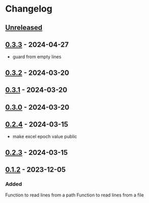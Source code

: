 # Changelog

## [Unreleased]


## [0.3.3] - 2024-04-27

- guard from empty lines

## [0.3.2] - 2024-03-20


## [0.3.1] - 2024-03-20


## [0.3.0] - 2024-03-20


## [0.2.4] - 2024-03-15

- make excel epoch value public


## [0.2.3] - 2024-03-15


## [0.1.2] - 2023-12-05

### Added

Function to read lines from a path
Function to read lines from a file

[Unreleased]: https://github.com/Qwitqwit/qwitlib/compare/v0.3.3...HEAD
[0.3.3]: https://github.com/Qwitqwit/qwitlib/compare/v0.3.2...v0.3.3
[0.3.2]: https://github.com/Qwitqwit/qwitlib/compare/v0.3.1...v0.3.2
[0.3.1]: https://github.com/Qwitqwit/qwitlib/compare/v0.3.0...v0.3.1
[0.3.0]: https://github.com/Qwitqwit/qwitlib/compare/v0.2.4...v0.3.0
[0.2.4]: https://github.com/Qwitqwit/qwitlib/compare/v0.2.3...v0.2.4
[0.2.3]: https://github.com/Qwitqwit/qwitlib/compare/v0.1.2...v0.2.3
[0.1.2]: https://github.com/Qwitqwit/qwitlib/compare/v0.1.1...v0.1.2
